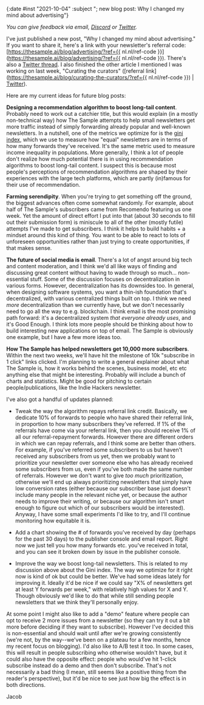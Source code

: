 {:date #inst "2021-10-04" :subject "; new blog post: Why I changed my mind about advertising"}

*You can give feedback via email, [Discord](https://discord.gg/xAumsfVyRd) or [Twitter](https://twitter.com/the_sample_umm).*

I've just published a new post, "Why I changed my mind about advertising." If you want to share it, here's a link with your newsletter's
referral code: [https://thesample.ai/blog/advertising/?ref={{ nl.nl/ref-code }}](https://thesample.ai/blog/advertising/?ref={{ nl.nl/ref-code }}). There's also a [Twitter thread](https://twitter.com/the_sample_umm/status/1445084733969289216). I
also finished the other article I mentioned I was working on last week, "Curating the curators" ([referral link](https://thesample.ai/blog/curating-the-curators/?ref={{ nl.nl/ref-code }}) | [Twitter](https://twitter.com/the_sample_umm/status/1443224795470962692)).

Here are my current ideas for future blog posts:

**Designing a recommendation algorithm to boost long-tail content**. Probably need to work out a catchier title, but this would explain (in a mostly non-technical way)
   how The Sample attempts to help small newsletters get more traffic instead of simply forwarding already popular and well-known newsletters.
   In a nutshell, one of the metrics we optimize for is the [gini index](https://en.wikipedia.org/wiki/Gini_coefficient), which we use to measure
   how "equal" newsletters are in terms of how many forwards they've received. It's the same metric used to measure income inequality in populations.
   More generally, I think a lot of people don't realize how much potential there is in using recommendation algorithms to boost long-tail content.
   I suspect this is because most people's perceptions of recommendation algorithms are shaped by their experiences with the large tech platforms,
   which are partly (in)famous for their use of recommendation.

**Farming serendipity**. When you're trying to get something off the ground, the biggest advances often come somewhat randomly. For example,
   about half of The Sample's subscribers came from Recomendo featuring us one week. Yet the amount of direct effort I put into that (about 30 seconds
   to fill out their submission form) is miniscule to all of the other (mostly futile) attempts I've made to get subscribers. I think it helps
   to build habits + a mindset around this kind of thing. You want to be able to react to lots of unforeseen opportunities rather than just trying to create
   opportunities, if that makes sense.

**The future of social media is email**. There's a lot of angst around big tech and content moderation, and I think we'd all like ways
   of finding and discussing great content without having to wade through so much... non-essential stuff. Some of the discussion focuses on decentralization
   in various forms. However, decentralization has its downsides too. In general, when designing software systems, you want a thin-ish foundation that's decentralized, with various centralized things built on top. I think we need *more* decentralization than we currently have, but we don't necessarily need to go all the way to
   e.g. blockchain. I think email is the most promising path forward: it's a decentralized system *that everyone already uses*, and it's Good Enough.
   I think lots more people should be thinking about how to build interesting new applications on top of email. The Sample is obviously one example,
   but I have a few more ideas too.

 **How The Sample has helped newsletters get 10,000 more subscribers**. Within the next two weeks, we'll have hit the milestone of 10k "subscribe in 1 click" links
   clicked. I'm planning to write a general explainer about what The Sample is, how it works behind the scenes, business model, etc etc anything else
   that might be interesting. Probably will include a bunch of charts and statistics. Might be good for pitching to certain people/publications, like the Indie Hackers newsletter.
   
I've also got a handful of updates planned:

 - Tweak the way the algorithm repays referral link credit. Basically, we dedicate 10% of forwards to people who have shared their referral link, in proportion
   to how many subscribers they've referred. If 1% of the referrals have come via your referral link, then you should receive 1% of all our referral-repayment forwards. However there are different orders in which we can repay referrals, and I think some are better than others. For example, if you've referred some subscribers to us but haven't received any subscribers from us yet, then we probably want to prioritize your newsletter over someone else who has already received some subscribers from us, even if you've both made the same number of referrals. However we don't want to give *too much* prioritization, otherwise we'll end up always prioritizing newsletters that simply have low conversion rates (either because our subscriber base just doesn't include many people in the relevant niche yet, or because the author needs to improve their writing, or because our algorithm isn't smart enough to figure out which of our subscribers would be interested). Anyway, I have some small experiments I'd like to try, and I'll continue monitoring how equitable it is.

 - Add a chart showing the # of forwards you've received by day (perhaps for the past 30 days) to the publisher console and email report. Right now we just tell you how many forwards etc. you've received in total,
   and you can see it broken down by issue in the publisher console.

 - Improve the way we boost long-tail newsletters. This is related to my discussion above about the Gini index. The way we optimize for it right now is kind of ok
   but could be better. We've had some ideas lately for improving it. Ideally it'd be nice if we could say "X% of newsletters get at least Y forwards per week," with relatively high values for X and Y. Though obviously we'd like to do that while still sending people newsletters that we think they'll personally enjoy.

At some point I might also like to add a "demo" feature where people can opt to receive 2 more issues from a newsletter (so they can try it out a bit more
before deciding if they want to subscribe). However I've decided this is non-essential and should wait until after we're growing consistently (we're not, by the way--we've been on a plateau for a few months, hence my recent focus on blogging). I'd also like to A/B test it too. In some cases, this will result in people subscribing
who otherwise wouldn't have, but it could also have the opposite effect: people who would've hit 1-click subscribe instead do a demo and then don't subscribe. That's
not necessarily a bad thing (I mean, still seems like a positive thing from the reader's perspective), but it'd be nice to see just how big the effect is in both directions.

Jacob
